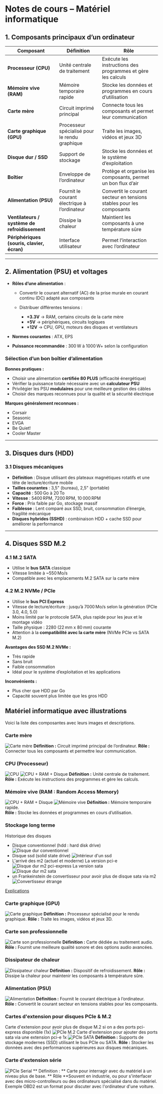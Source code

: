 # Notes de cours – Matériel informatique

## 1. Composants principaux d’un ordinateur

| Composant                                     | Définition                                    | Rôle                                                                 |
| --------------------------------------------- | --------------------------------------------- | -------------------------------------------------------------------- |
| **Processeur (CPU)**                          | Unité centrale de traitement                  | Exécute les instructions des programmes et gère les calculs          |
| **Mémoire vive (RAM)**                        | Mémoire temporaire rapide                     | Stocke les données et programmes en cours d’utilisation              |
| **Carte mère**                                | Circuit imprimé principal                     | Connecte tous les composants et permet leur communication            |
| **Carte graphique (GPU)**                     | Processeur spécialisé pour le rendu graphique | Traite les images, vidéos et jeux 3D                                 |
| **Disque dur / SSD**                          | Support de stockage                           | Stocke les données et le système d’exploitation                      |
| **Boîtier**                                   | Enveloppe de l’ordinateur                     | Protège et organise les composants, permet un bon flux d’air         |
| **Alimentation (PSU)**                        | Fournit le courant électrique à l’ordinateur  | Convertit le courant secteur en tensions stables pour les composants |
| **Ventilateurs / système de refroidissement** | Dissipe la chaleur                            | Maintient les composants à une température sûre                      |
| **Périphériques (souris, clavier, écran)**    | Interface utilisateur                         | Permet l’interaction avec l’ordinateur                               |

---

## 2. Alimentation (PSU) et voltages

* **Rôles d’une alimentation** :

  * Convertir le courant alternatif (AC) de la prise murale en courant continu (DC) adapté aux composants
  * Distribuer différentes tensions :

    * **+3.3V** → RAM, certains circuits de la carte mère
    * **+5V** → périphériques, circuits logiques
    * **+12V** → CPU, GPU, moteurs des disques et ventilateurs
* **Normes courantes** : ATX, EPS
* **Puissance recommandée** : 300 W à 1000 W+ selon la configuration

### Sélection d’un bon boîtier d’alimentation

**Bonnes pratiques :**

* Choisir une alimentation **certifiée 80 PLUS** (efficacité énergétique)
* Vérifier la puissance totale nécessaire avec un **calculateur PSU**
* Privilégier les PSU **modulaires** pour une meilleure gestion des câbles
* Choisir des marques reconnues pour la qualité et la sécurité électrique

**Marques généralement reconnues :**

* Corsair
* Seasonic
* EVGA
* Be Quiet!
* Cooler Master

---

## 3. Disques durs (HDD)

### 3.1 Disques mécaniques

* **Définition** : Disque utilisant des plateaux magnétiques rotatifs et une tête de lecture/écriture mobile
* **Tailles courantes** : 3,5" (bureau), 2,5" (portable)
* **Capacité** : 500 Go à 20 To
* **Vitesse** : 5400 RPM, 7200 RPM, 10 000 RPM
* **Force** : Prix faible par Go, stockage massif
* **Faiblesse** : Lent comparé aux SSD, bruit, consommation d’énergie, fragilité mécanique
* **Disques hybrides (SSHD)** : combinaison HDD + cache SSD pour améliorer la performance

---

## 4. Disques SSD M.2

### 4.1 M.2 SATA

* Utilise le **bus SATA** classique
* Vitesse limitée à \~550 Mo/s
* Compatible avec les emplacements M.2 SATA sur la carte mère

### 4.2 M.2 NVMe / PCIe

* Utilise le **bus PCI Express**
* Vitesse de lecture/écriture : jusqu’à 7000 Mo/s selon la génération (PCIe 3.0, 4.0, 5.0)
* Moins limité par le protocole SATA, plus rapide pour les jeux et le montage vidéo
* Taille physique : 2280 (22 mm x 80 mm) courante
* Attention à la **compatibilité avec la carte mère** (NVMe PCIe vs SATA M.2)

**Avantages des SSD M.2 NVMe :**

* Très rapide
* Sans bruit
* Faible consommation
* Idéal pour le système d’exploitation et les applications

**Inconvénients :**

* Plus cher que HDD par Go
* Capacité souvent plus limitée que les gros HDD

## Matériel informatique avec illustrations

Voici la liste des composantes avec leurs images et descriptions.

### Carte mère

![Carte mère](../../images/carte_mere.jpg)
**Définition :** Circuit imprimé principal de l’ordinateur.
**Rôle :** Connecter tous les composants et permettre leur communication.

### CPU (Processeur)

![CPU](../../images/cpu.jpeg)
![CPU + RAM + Disque](../../images/cpu_ram_dd.jpg)
**Définition :** Unité centrale de traitement.
**Rôle :** Exécute les instructions des programmes et gère les calculs.


### Mémoire vive (RAM : Random Access Memory)
![CPU + RAM + Disque](../../images/cpu_ram_dd.jpg)
![Mémoire vive](../../images/ram.jpeg)
**Définition :** Mémoire temporaire rapide.  
**Rôle :** Stocke les données et programmes en cours d’utilisation.

### Stockage long terme 
Historique des disques  
* Disque conventionnel (hdd : hard disk drive)
![Disque dur conventionnel](../../images/hdd.jpeg)
* Disque ssd (solid state drive)
![Intérieur d'un ssd](../../images/ssd_interieur.jpeg)
* L'arrivé des m2 (actuel et moderne) 
La version pci-e  
![Disque dur m2 pci-express](../../images/m2_pcie.jpg)
La version sata  
![Disque dur m2 sata](../../images/m2_sata.jpg)
* un Frankeinstein de convertisseur pour avoir plus de disque sata via m2
![Convertisseur étrange](../../images/convertisseur_etrange.jpeg)

[Explications](https://www.kingston.com/fr/blog/pc-performance/two-types-m2-vs-ssd)

### Carte graphique (GPU)

![Carte graphique](../../images/carte_graphique.jpeg)
**Définition :** Processeur spécialisé pour le rendu graphique.
**Rôle :** Traite les images, vidéos et jeux 3D.

### Carte son professionnelle

![Carte son professionnelle](../../images/carte_son_professionnelle.jpg)
**Définition :** Carte dédiée au traitement audio.
**Rôle :** Fournit une meilleure qualité sonore et des options audio avancées.

### Dissipateur de chaleur

![Dissipateur chaleur](../../images/dissipateur_chaleur.jpg)
**Définition :** Dispositif de refroidissement.
**Rôle :** Dissipe la chaleur pour maintenir les composants à température sûre.

### Alimentation (PSU)

![Alimentation](../../images/power_supply.jpeg)
**Définition :** Fournit le courant électrique à l’ordinateur.  
**Rôle :** Convertit le courant secteur en tensions stables pour les composants.

### Cartes d'extension pour disques PCIe & M.2
Carte d'extension pour avoir plus de disque M.2 si on a des ports pci-express disponible (1x)
![PCIe M.2](../../images/pcie_m2.jpeg)
Carte d'extension pour ajouter des ports sata via une extension pci-e 1x
![PCIe SATA](../../images/pcie_sata.jpg)
**Définition :** Supports de stockage modernes (SSD) utilisant le bus PCIe ou SATA.
**Rôle :** Stocker les données avec des performances supérieures aux disques mécaniques.

### Carte d'extension série
![PCIe Serial](../../images/pcie_serial.jpg)
** Définition : ** Carte pour interragir avec du matériel à un niveau plus de base. 
** Rôle **Souvent en industrie, ou pour s'interfacer avec des micro-controlleurs ou des ordinateurs spécialisé dans du matériel. Exemple OBD2 est un format pour discuter avec l'ordinateur d'une voiture.

